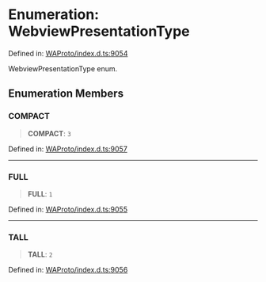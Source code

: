 # Enumeration: WebviewPresentationType

Defined in: [WAProto/index.d.ts:9054](https://github.com/Fokusdotid/Baileys/blob/982cc5b3c62bfc7b56d2f8f8427b6c1a2dda856f/WAProto/index.d.ts#L9054)

WebviewPresentationType enum.

## Enumeration Members

### COMPACT

> **COMPACT**: `3`

Defined in: [WAProto/index.d.ts:9057](https://github.com/Fokusdotid/Baileys/blob/982cc5b3c62bfc7b56d2f8f8427b6c1a2dda856f/WAProto/index.d.ts#L9057)

***

### FULL

> **FULL**: `1`

Defined in: [WAProto/index.d.ts:9055](https://github.com/Fokusdotid/Baileys/blob/982cc5b3c62bfc7b56d2f8f8427b6c1a2dda856f/WAProto/index.d.ts#L9055)

***

### TALL

> **TALL**: `2`

Defined in: [WAProto/index.d.ts:9056](https://github.com/Fokusdotid/Baileys/blob/982cc5b3c62bfc7b56d2f8f8427b6c1a2dda856f/WAProto/index.d.ts#L9056)
